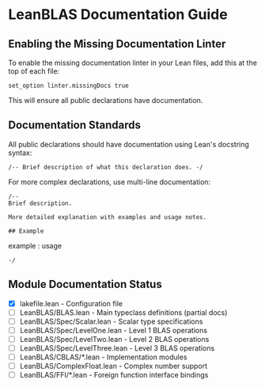 # LeanBLAS Documentation Guide

## Enabling the Missing Documentation Linter

To enable the missing documentation linter in your Lean files, add this at the top of each file:

```lean
set_option linter.missingDocs true
```

This will ensure all public declarations have documentation.

## Documentation Standards

All public declarations should have documentation using Lean's docstring syntax:

```lean
/-- Brief description of what this declaration does. -/
```

For more complex declarations, use multi-line documentation:

```lean
/-- 
Brief description.

More detailed explanation with examples and usage notes.

## Example
```
example : usage
```
-/
```

## Module Documentation Status

- [x] lakefile.lean - Configuration file
- [ ] LeanBLAS/BLAS.lean - Main typeclass definitions (partial docs)
- [ ] LeanBLAS/Spec/Scalar.lean - Scalar type specifications
- [ ] LeanBLAS/Spec/LevelOne.lean - Level 1 BLAS operations
- [ ] LeanBLAS/Spec/LevelTwo.lean - Level 2 BLAS operations  
- [ ] LeanBLAS/Spec/LevelThree.lean - Level 3 BLAS operations
- [ ] LeanBLAS/CBLAS/*.lean - Implementation modules
- [ ] LeanBLAS/ComplexFloat.lean - Complex number support
- [ ] LeanBLAS/FFI/*.lean - Foreign function interface bindings
